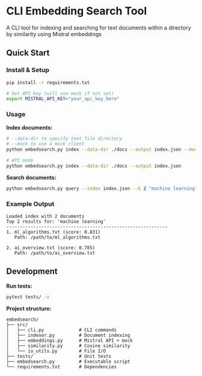 # CLI Embedding Search Tool

A CLI tool for indexing and searching for text documents within a directory by similarity using Mistral embeddings

## Quick Start

### Install & Setup
```bash
pip install -r requirements.txt

# Set API key (will use mock if not set)
export MISTRAL_API_KEY="your_api_key_here"
```

### Usage

**Index documents:**
```bash
# --data-dir to specify text file directory
# --mock to use a mock client
python embedsearch.py index --data-dir ./docs --output index.json --mock

# API mode
python embedsearch.py index --data-dir ./docs --output index.json
```

**Search documents:**
```bash
python embedsearch.py query --index index.json --k 2 "machine learning"
```

### Example Output
```
Loaded index with 2 documents
Top 2 results for: 'machine learning'
------------------------------------------------------------
1. ml_algorithms.txt (score: 0.831)
   Path: /path/to/ml_algorithms.txt

2. ai_overview.txt (score: 0.785)
   Path: /path/to/ai_overview.txt
```

## Development

**Run tests:**
```bash
pytest tests/ -v
```

**Project structure:**
```
embedsearch/
├── src/
│   ├── cli.py             # CLI commands
│   ├── indexer.py         # Document indexing
│   ├── embeddings.py      # Mistral API + mock
│   ├── similarity.py      # Cosine similarity
│   └── io_utils.py        # File I/O
├── tests/                 # Unit tests
├── embedsearch.py         # Executable script
└── requirements.txt       # Dependencies
```
